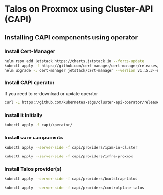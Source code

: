 # Talos on Proxmox using Cluster-API (CAPI)

## Installing CAPI components using operator

### Install Cert-Manager

```sh
helm repo add jetstack https://charts.jetstack.io --force-update
kubectl apply -f https://github.com/cert-manager/cert-manager/releases/download/v1.14.4/cert-manager.crds.yaml
helm upgrade -i cert-manager jetstack/cert-manager --version v1.15.3--namespace cert-manager --create-namespace
```

### Install CAPI operator

If you need to re-download or update operator

```sh
curl -L https://github.com/kubernetes-sigs/cluster-api-operator/releases/download/v0.14.0/operator-components.yaml -o capi/operator/opreator.manifest.yaml
```

### Install it initially

```sh
kubectl apply -f capi/operator/
```

### Install core components

```sh
kubectl apply --server-side -f capi/providers/ipam-in-cluster
```

```sh
kubectl apply --server-side -f capi/providers/infra-proxmox
```

### Install Talos provider(s)

```sh
kubectl apply --server-side -f capi/providers/bootstrap-talos
```

```sh
kubectl apply --server-side -f capi/providers/controlplane-talos
```
